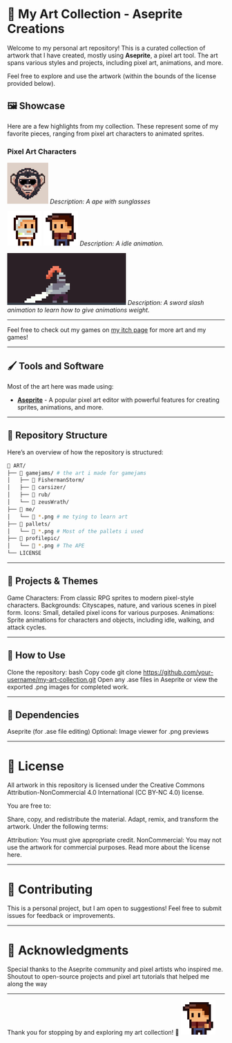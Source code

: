 # 🎨 My Art Collection - Aseprite Creations

Welcome to my personal art repository! This is a curated collection of artwork that I have created, mostly using **Aseprite**, a pixel art tool. The art spans various styles and projects, including pixel art, animations, and more.

Feel free to explore and use the artwork (within the bounds of the license provided below).

## 🖼️ Showcase

Here are a few highlights from my collection. These represent some of my favorite pieces, ranging from pixel art characters to animated sprites.

### Pixel Art Characters
![Profile Animation](profilepic/ape500.gif)
*Description: A ape with sunglasses*

![Character1](gamejams/zeusWrath/zeusplayeranim.gif)
![Character2](gamejams/zeusWrath/playerCharacter3.gif)
*Description: A idle animation.*

![Attack Animation](me/boyyanim500.gif)
*Description: A sword slash animation to learn how to give animations weight.*

---

Feel free to check out my games on [my itch page](nikkcc.itch.io) for more art and my games!

---

## 🖌️ Tools and Software

Most of the art here was made using:

- **[Aseprite](https://www.aseprite.org/)** - A popular pixel art editor with powerful features for creating sprites, animations, and more.
  
---

## 📂 Repository Structure

Here’s an overview of how the repository is structured:

```bash
📁 ART/
├── 📁 gamejams/ # the art i made for gamejams
│   ├── 📁 FishermanStorm/
│   ├── 📁 carsizer/
│   ├── 📁 rub/
│   └── 📁 zeusWrath/
├── 📁 me/
│   └── 🎨 *.png # me tying to learn art
├── 📁 pallets/
│   └── 🎨 *.png # Most of the pallets i used
├── 📁 profilepic/
│   └── 🎨 *.png # The APE
└── LICENSE
```
---

## 🎯 Projects & Themes

Game Characters: From classic RPG sprites to modern pixel-style characters.
Backgrounds: Cityscapes, nature, and various scenes in pixel form.
Icons: Small, detailed pixel icons for various purposes.
Animations: Sprite animations for characters and objects, including idle, walking, and attack cycles.

---

## 📖 How to Use

Clone the repository:
bash
Copy code
git clone https://github.com/your-username/my-art-collection.git
Open any .ase files in Aseprite or view the exported .png images for completed work.

---

## 🔧 Dependencies
Aseprite (for .ase file editing)
Optional: Image viewer for .png previews

---

# 📜 License
All artwork in this repository is licensed under the Creative Commons Attribution-NonCommercial 4.0 International (CC BY-NC 4.0) license.

You are free to:

Share, copy, and redistribute the material.
Adapt, remix, and transform the artwork.
Under the following terms:

Attribution: You must give appropriate credit.
NonCommercial: You may not use the artwork for commercial purposes.
Read more about the license here.

---

# 🤝 Contributing
This is a personal project, but I am open to suggestions! Feel free to submit issues for feedback or improvements.

---

# 🌟 Acknowledgments
Special thanks to the Aseprite community and pixel artists who inspired me.
Shoutout to open-source projects and pixel art tutorials that helped me along the way

---

Thank you for stopping by and exploring my art collection! 🎉
![Character2](gamejams/zeusWrath/playerCharacter3.gif)
